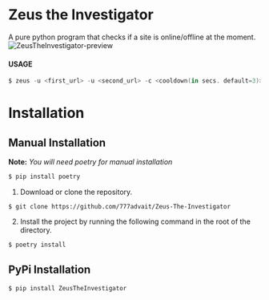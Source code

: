 # Zeus the Investigator
A pure python program that checks if a site is online/offline at the moment.
![ZeusTheInvestigator-preview](https://user-images.githubusercontent.com/76993204/169963269-6de3106b-6202-430b-9189-f5f770f910f7.gif)

#### **USAGE**
```powershell
$ zeus -u <first_url> -u <second_url> -c <cooldown(in secs. default=3)>
```

# Installation
## Manual Installation
**Note:** *You will need poetry for manual installation*
```bash
$ pip install poetry
```

1. Download or clone the repository.
```git
$ git clone https://github.com/777advait/Zeus-The-Investigator
```

2. Install the project by running the following command in the root of the directory.
``` bash
$ poetry install
```


## PyPi Installation
```bash
$ pip install ZeusTheInvestigator
```